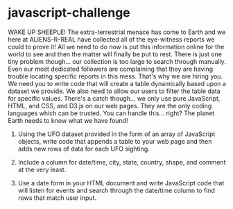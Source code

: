# javascript-challenge
WAKE UP SHEEPLE! The extra-terrestrial menace has come to Earth and we here at ALIENS-R-REAL have collected all of the eye-witness reports we could to prove it! All we need to do now is put this information online for the world to see and then the matter will finally be put to rest.
There is just one tiny problem though... our collection is too large to search through manually. Even our most dedicated followers are complaining that they are having trouble locating specific reports in this mess.
That's why we are hiring you. We need you to write code that will create a table dynamically based upon a dataset we provide. We also need to allow our users to filter the table data for specific values. There's a catch though... we only use pure JavaScript, HTML, and CSS, and D3.js on our web pages. They are the only coding languages which can be trusted.
You can handle this... right? The planet Earth needs to know what we have found!



1) Using the UFO dataset provided in the form of an array of JavaScript objects, write code that appends a table to your web page and then adds new rows of data for each UFO sighting.
2) Include a column for date/time, city, state, country, shape, and comment at the very least.


3) Use a date form in your HTML document and write JavaScript code that will listen for events and search through the date/time column to find rows that match user input.

